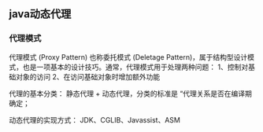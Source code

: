 ## java动态代理

### 代理模式
代理模式 (Proxy Pattern) 也称委托模式 (Deletage Pattern)，属于结构型设计模式，也是一项基本的设计技巧。通常，代理模式用于处理两种问题：
1、控制对基础对象的访问
2、在访问基础对象时增加额外功能

代理的基本分类： 静态代理 + 动态代理，分类的标准是 “代理关系是否在编译期确定；

动态代理的实现方式： JDK、CGLIB、Javassist、ASM
